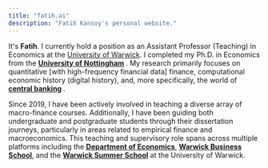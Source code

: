 ```yaml
---
title: "fatih.ai"
description: "Fatih Kansoy's personal website."
---
```

<!-- 
{{< lead >}}
A powerful, lightweight theme for Hugo built with Tailwind CSS.
{{< /lead >}} -->




It's <strong>Fatih</strong>. I currently hold a position as an Assistant Professor (Teaching) in Economics at the [University of Warwick](https://www.warwick.ac.uk). I completed my  Ph.D. in Economics from the <strong> [University of Nottingham](https://www.nottingham.ac.uk/economics)  </strong>. My research primarily focuses on quantitative [with high-frequency financial data] finance, computational economic history (digital history), and, more specifically, the world of <strong> [central banking](https://www.centralbanking.ai) </strong>.

Since 2019, I have been actively involved in teaching a diverse array of macro-finance courses. Additionally, I have been guiding both undergraduate and postgraduate students through their dissertation journeys, particularly in areas related to empirical finance and macroeconomics. This teaching and supervisory role spans across multiple platforms including the <strong>[Department of Economics](https://warwick.ac.uk/economics)</strong>, <strong>  [Warwick Business School](https://wbs.ac.uk)</strong>, and the <strong>[Warwick Summer School](https://warwick.ac.uk/study/summer-with-warwick/warwick-summer-school/courses/banking)</strong> at the University of Warwick.  
              
